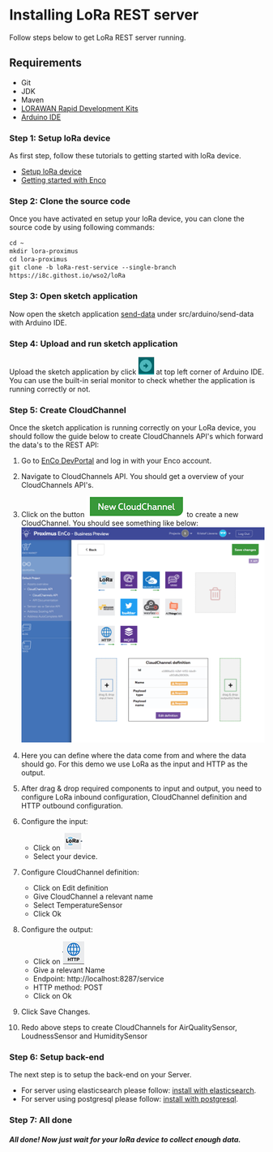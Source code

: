 # Installing LoRa REST server
Follow steps below to get LoRa REST server running.
## <a name="Prerequirements"></a> Requirements
* Git
* JDK
* Maven
* [LORAWAN Rapid Development Kits](http://www.allthingstalk.com/lorawan-rapid-development-kit)
* [Arduino IDE](https://www.arduino.cc/en/main/software)


### Step 1: Setup loRa device

As first step, follow these tutorials to getting started with loRa device.

* [Setup loRa device](http://support.sodaq.com/mbili/)
* [Getting started with Enco](http://docs.enco.io/docs/getting-started-with-enco)

### <a name="step2"></a> Step 2: Clone the source code

Once you have activated en setup your loRa device, you can clone the source code by using following commands:

```shell
cd ~
mkdir lora-proximus
cd lora-proximus
git clone -b loRa-rest-service --single-branch https://i8c.githost.io/wso2/loRa
```

### Step 3: Open sketch application

Now open the sketch application [send-data](../arduino/send-data/send-data.ino) under src/arduino/send-data with Arduino IDE.

### Step 4: Upload and run sketch application

Upload the sketch application by click ![upload logo](../../doc/img/arduino-upload.png) at top left corner of Arduino IDE. You can use the built-in serial monitor to check whether the application is running correctly or not.

### Step 5: Create CloudChannel

Once the sketch application is running correctly on your LoRa device, you should follow the guide below to create CloudChannels API's which forward the data's to the REST API:

1. Go to [EnCo DevPortal](http://devs.enco.io/dashboard/) and log in with your Enco account.
2. Navigate to CloudChannels API. You should get a overview of your CloudChannels API's.
3. Click on the button ![New CloudChannel](../../doc/img/new-cloudchannel.png) to create a new CloudChannel. You should see something like below:
	![Create CloudChannel](../../doc/img/create-cloudchannel.png)

4. Here you can define where the data come from and where the data should go. For this demo we use LoRa as the input and HTTP as the output.
5. After drag & drop required components to input and output, you need to configure LoRa inbound configuration, CloudChannel definition and HTTP outbound configuration.
6. Configure the input: 
	* Click on ![LoRa](../../doc/img/lora-inbound.png)
	* Select your device.
7. Configure CloudChannel definition: 
	* Click on Edit definition
	* Give CloudChannel a relevant name
	* Select TemperatureSensor
	* Click Ok
8. Configure the output:
	* Click on ![http](../../doc/img/http.png)
	* Give a relevant Name
	* Endpoint: http://localhost:8287/service
	* HTTP method: POST
	* Click on Ok
9. Click Save Changes.
10. Redo above steps to create CloudChannels for AirQualitySensor, LoudnessSensor and HumiditySensor

### Step 6: Setup back-end

The next step is to setup the back-end on your Server.

* For server using elasticsearch please follow: [install with elasticsearch](elastic/INSTALL-elastic.md).
* For server using postgresql please follow: [install with postgresql](postgresql/INSTALL-postgresql.md).

### Step 7: All done

##### All done! Now just wait for your loRa device to collect enough data.